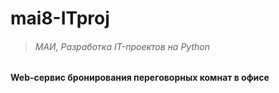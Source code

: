 # mai8-ITproj
> ######  МАИ, Разработка IT-проектов на Python

#### Web-сервис бронирования переговорных комнат в офисе
